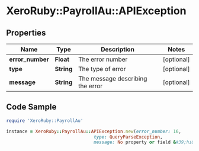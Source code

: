 # XeroRuby::PayrollAu::APIException

## Properties

Name | Type | Description | Notes
------------ | ------------- | ------------- | -------------
**error_number** | **Float** | The error number | [optional] 
**type** | **String** | The type of error | [optional] 
**message** | **String** | The message describing the error | [optional] 

## Code Sample

```ruby
require 'XeroRuby::PayrollAu'

instance = XeroRuby::PayrollAu::APIException.new(error_number: 16,
                                 type: QueryParseException,
                                 message: No property or field &#39;hi&#39; exists in type &#39;Employee&#39; (at index 0))
```


